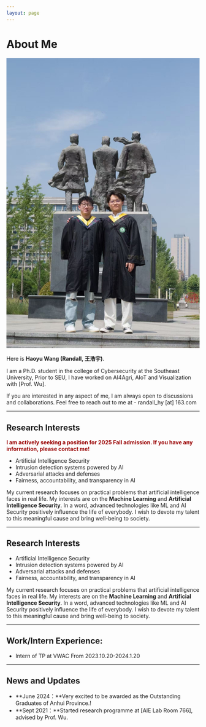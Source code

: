 ```yaml
---
layout: page
---
```


# About Me

<img src="images/teams/5.jpg" class="floatpic">

Here is **Haoyu Wang (Randall, 王浩宇)**.<br>

I am a Ph.D. student in the college of Cybersecurity at the Southeast University, Prior to SEU,  I have worked on AI4Agri, AIoT and Visualization with [Prof. Wu]. 

If you are interested in any aspect of me, I am always open to discussions and collaborations. Feel free to reach out to me at - randall_hy [at] 163.com

---

## Research Interests

**<font color="#990000">I am actively seeking a position for 2025 Fall admission. If you have any information, please contact me!</font>**

- Artificial Intelligence Security
- Intrusion detection systems powered by AI
- Adversarial attacks and defenses
- Fairness, accountability, and transparency in AI

My current research focuses on practical problems that artificial intelligence faces in real life. My interests are on the **Machine Learning** and  **Artificial Intelligence Security**. In a word, advanced technologies like ML and AI Security positively influence the life of everybody.  I wish to devote my talent to this meaningful cause and bring well-being to society.

---

## Research Interests


- Artificial Intelligence Security
- Intrusion detection systems powered by AI
- Adversarial attacks and defenses
- Fairness, accountability, and transparency in AI

My current research focuses on practical problems that artificial intelligence faces in real life. My interests are on the **Machine Learning** and  **Artificial Intelligence Security**. In a word, advanced technologies like ML and AI Security positively influence the life of everybody.  I wish to devote my talent to this meaningful cause and bring well-being to society.

---

## Work/Intern Experience:
  - Intern of TP at VWAC From 2023.10.20-2024.1.20

---
    
## News and Updates

<!-- - **June 2024**：Very excited to be selected as [KDD UC Scholar](https://kdd2024.kdd.org/undergraduate-consortium/). See you in Spain!
- **May 2024：**My bachelor thesis won the Annual Best Thesis Award (Top 1/300).
- **April 2024：**Our work *BLEGuard* has been accepted to [MobiSys 2024](https://www.sigmobile.org/mobisys/2024/) as a poster paper. See you in Japan!
- **March 2024：**Very excited to get a MPhil offer from Engineering department at Cambridge University! -->
- **June 2024：**Very excited to be awarded as the Outstanding Graduates of Anhui Province.!
- **Sept 2021：**Started research programme at [AIE Lab Room 766], advised by Prof. Wu.

<br>

<!-- <blockquote class="twitter-tweet"><p lang="en" dir="ltr">Thrilled to be an AAAI-UC Scholar at <a href="https://twitter.com/hashtag/AAAI24?src=hash&amp;ref_src=twsrc%5Etfw">#AAAI24</a>, thanks to <a href="https://twitter.com/hashtag/AAAI?src=hash&amp;ref_src=twsrc%5Etfw">#AAAI</a> &amp; <a href="https://twitter.com/hashtag/GoogleExploreCSR?src=hash&amp;ref_src=twsrc%5Etfw">#GoogleExploreCSR</a> for the sponsorship. Grateful for the knowledge gained and new friendships formed.<br><br>Wonderful trip in Vancouver. Looking forward to staying connected with all.<a href="https://twitter.com/hashtag/AAAI24?src=hash&amp;ref_src=twsrc%5Etfw">#AAAI24</a> <a href="https://twitter.com/hashtag/Vancouver?src=hash&amp;ref_src=twsrc%5Etfw">#Vancouver</a> <a href="https://twitter.com/hashtag/GoogleExploreCSR?src=hash&amp;ref_src=twsrc%5Etfw">#GoogleExploreCSR</a> <a href="https://t.co/wUQUp8XlSM">pic.twitter.com/wUQUp8XlSM</a></p>&mdash; Hanlin CAI (seeking a PhD position 2025) (@lancecai2002) <a href="https://twitter.com/lancecai2002/status/1762210025173344260?ref_src=twsrc%5Etfw">February 26, 2024</a></blockquote> <script async src="https://platform.twitter.com/widgets.js" charset="utf-8"></script> -->

